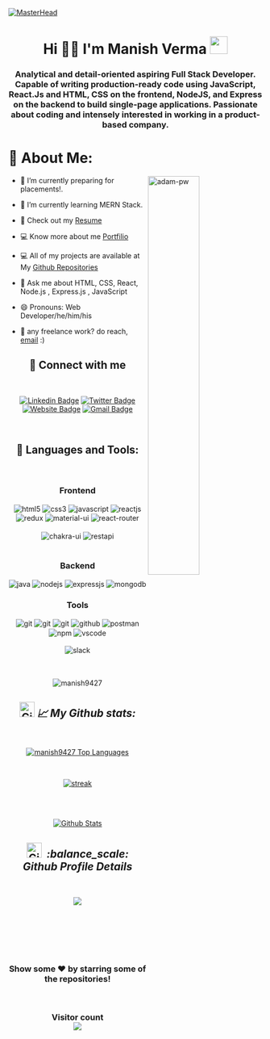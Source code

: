 <!----------------------------------- Banner Section ------------------------------------>

[![MasterHead](https://user-images.githubusercontent.com/97781422/185549684-8443257c-c202-440f-b506-6993049e941f.jpg)](https://manish9427.github.io/)

<!----------------------------------- Heading Section ------------------------------------>
<h1 align="center">
    Hi 🙋‍♂️ I'm Manish Verma
    <img src="https://camo.githubusercontent.com/d3359cb00ab0b5ed8f2e1fe3fceb4fbaf3b614340f8c0db99c17b9f50b351770/68747470733a2f2f656d6f6a69732e736c61636b6d6f6a69732e636f6d2f656d6f6a69732f696d616765732f313533313834393433302f343234362f626c6f622d73756e676c61737365732e6769663f31353331383439343330" width="35">
</h1>

<!----------------------------------- About Section ------------------------------------>

<h3 align="center">Analytical and detail-oriented aspiring Full Stack Developer. Capable of writing production-ready code using JavaScript, React.Js and HTML, CSS on the frontend, NodeJS, and Express on the backend to build single-page applications. Passionate about coding and intensely interested in working in a product-based company.</h3>

# 💫 About Me:

<img  align="right" src="https://github.com/Adam-pw/Adam-pw/blob/main/animation_500_kxa883sd.gif" alt="adam-pw" width="45%" />

- 🔭 I’m currently preparing for placements!.
- 🌱 I’m currently learning MERN Stack.
- 📄 Check out my [Resume](https://drive.google.com/file/d/1XAv9exk9MValhis3FlJQZM9Q0kkw-Dwu/view?usp=sharing)
- 💻 Know more about me [Portfilio](https://manish9427.github.io/)
- 💻 All of my projects are available at My [Github Repositories](https://github.com/manish9427?tab=repositories)

- 💬 Ask me about HTML, CSS, React, Node.js , Express.js , JavaScript

- 😄 Pronouns: Web Developer/he/him/his
- 💼 any freelance work? do reach, [email](mailto:manish119427@gmail.com) :)
  <br/>

<h2 align="center">📱 Connect with me</h2>
<br />

<div align="center">

[![Linkedin Badge](https://img.shields.io/badge/-Manish--Verma-blue?style=flat&logo=Linkedin&logoColor=white&link=https://www.linkedin.com/in/07-manish-verma/)](https://www.linkedin.com/in/manish-verma-9626701b5/)
[![Twitter Badge](https://img.shields.io/badge/-%40Manish4387-1ca0f1?style=flat&labelColor=1ca0f1&logo=twitter&logoColor=white&link=https://twitter.com/manishVa22310248)](https://twitter.com/Manish4387)
[![Website Badge](https://img.shields.io/badge/-Manish--Verma-47CCCC?style=flat&logo=Google-Chrome&logoColor=white&link=https://manish-verma-portfolio.vercel.app/)](https://manish9427.github.io/)
[![Gmail Badge](https://img.shields.io/badge/-manish119427-c14438?style=flat&logo=Gmail&logoColor=white&link=mailto:manish119427@gmail.com)](mailto:manish119427@gmail.com)

</div>

<br />

<h2 align="center">🚀 Languages and Tools:</h2>
<br/>
<div align="center">
 
 <div align="center"><h3 align="center">Frontend</h3>
<img src="https://img.shields.io/badge/html5-%23E34F26.svg?style=for-the-badge&logo=html5&logoColor=white" align="center" alt="html5">
<img src = "https://img.shields.io/badge/css3-%231572B6.svg?style=for-the-badge&logo=css3&logoColor=white" align="center" alt="css3">
<img src ="https://img.shields.io/badge/javascript-%23323330.svg?style=for-the-badge&logo=javascript&logoColor=%23F7DF1E" align="center" alt="javascript">
<img src="https://img.shields.io/badge/React-20232A?style=for-the-badge&logo=react&logoColor=61DAFB"  align="center" alt="reactjs" />
<img src="https://img.shields.io/badge/Redux-593D88?style=for-the-badge&logo=redux&logoColor=white"  align="center" alt="redux" />
<img src="https://img.shields.io/badge/Material%20UI-007FFF?style=for-the-badge&logo=mui&logoColor=white"  align="center" alt="material-ui"/>
 <img src="https://img.shields.io/badge/React_Router-CA4245?style=for-the-badge&logo=react-router&logoColor=white"  align="center" alt="react-router" />
<br/>
<br/>
  <img src = "https://img.shields.io/badge/chakra ui-%234ED1C5.svg?style=for-the-badge&logo=chakraui&logoColor=white" align="center" alt="chakra-ui"/>
  <img src="https://img.shields.io/badge/rest api-%23000000.svg?style=for-the-badge&logo=flask&logoColor=white" align="center" alt="restapi"/>
  
</div>
 <br/>
  <div align="center"><h3 align="center">Backend</h3> 
  <img src="https://img.shields.io/badge/java-%23E34F26.svg?style=for-the-badge&logo=java&logoColor=white" align="center" alt="java">
<img src="https://img.shields.io/badge/Node.js-339933?style=for-the-badge&logo=nodedotjs&logoColor=white" align="center" alt="nodejs" />
<img src="https://img.shields.io/badge/Express.js-000000?style=for-the-badge&logo=express&logoColor=white" align="center" alt="expressjs"/>
<img src="https://img.shields.io/badge/MongoDB-4EA94B?style=for-the-badge&logo=mongodb&logoColor=white" align="center" alt="mongodb"/>
 </div>
  
  <div align="center"><h3 align="center">Tools</h3> 
   <img src="https://img.shields.io/badge/heroku-%23430098.svg?style=for-the-badge&logo=heroku&logoColor=white" align="center" alt="git"/>
   <img src="https://img.shields.io/badge/netlify-%23000000.svg?style=for-the-badge&logo=netlify&logoColor=#00C7B7" align="center" alt="git"/>
   <img src="https://img.shields.io/badge/vercel-%23000000.svg?style=for-the-badge&logo=vercel&logoColor=whit" align="center" alt="git"/>
<img src="https://img.shields.io/badge/GitHub-100000?style=for-the-badge&logo=github&logoColor=white"  align="center" alt="github"/>
<img src ="https://img.shields.io/badge/Postman-FF6C37?style=for-the-badge&logo=postman&logoColor=white" align="center" alt="postman">
<img src = "https://img.shields.io/badge/NPM-%23000000.svg?style=for-the-badge&logo=npm&logoColor=white" align="center" alt="npm">
   <img src="https://img.shields.io/badge/Visual%20Studio-5C2D91.svg?style=for-the-badge&logo=visual-studio&logoColor=white"  align="center" alt="vscode"/>
   <br/>
<br/>
   <img src="https://img.shields.io/badge/Slack-4A154B?style=for-the-badge&logo=slack&logoColor=white" align="center" alt="slack"/>
 </div>
</div>

<br/>
<br/>
  
<p align="center"> <img src="https://komarev.com/ghpvc/?username=manish9427&label=Profile%20views&color=ee4e20&style=flat" alt="manish9427" /> </p>

<h2 align="center"><img src="https://media.giphy.com/media/W5eoZHPpUx9sapR0eu/giphy.gif" width="30px" alt="Git"/>&nbsp;<i><b>📈 My Github stats:</b></i> </h2>
   <br/>   
    <p align="center">      
  <a href="https://github.com/manish9427/github-readme-stats"><img alt="manish9427 Top Languages" src="https://github-readme-stats.vercel.app/api/top-langs/?username=manish9427&langs_count=8&count_private=true&layout=compact&theme=react&hide_border=true&bg_color=0D1117" /></a>
      </p>      
     <br/>
   <p align="center">
    <a href="https://github.com/manish9427/github-readme-streak-stats">
        <img title="🔥 Get streak stats for your profile at git.io/streak-stats" alt=" streak" src="https://github-readme-streak-stats.herokuapp.com/?user=manish9427&hide_border=true&theme=react&hide_border=true&bg_color=0D1117"/>
    </a>
</p>

  <br/>
  <br/>
     <p align="center">                                                                                                 
    <a href="https://github.com/manish9427/github-readme-stats"><img alt=" Github Stats" src="https://github-readme-stats.vercel.app/api?username=manish9427&show_icons=true&locale=en&theme=react&hide_border=true&bg_color=0D1117" alt="manish9427" /></a>
    </p>

<!-- -------------------------- -->
<h2 align="center"><img src="https://media.giphy.com/media/W5eoZHPpUx9sapR0eu/giphy.gif" width="30px" alt="Git"/>&nbsp;<i><b> :balance_scale: Github Profile Details</b></i> </h2>
   <br/>   
    <p align="center">      
<a href="https://github.com/manish9427">
<img src="https://github-profile-summary-cards.vercel.app/api/cards/profile-details?username=manish9427&theme=radical" />
</a>
      </p>      
     <br/>
<p align="center" ><img src="https://github-profile-trophy.vercel.app/?username=manish9427&theme=vue" alt=""/> </p>
</p>

  <br/>

<br/>

<h3 align="center">
 Show some ❤️ by starring some of the repositories!
</h3>
<br>

<h3 align="center"> 
  Visitor count <br>
  <img src="https://profile-counter.glitch.me/manish9427/count.svg" />
</h3>
